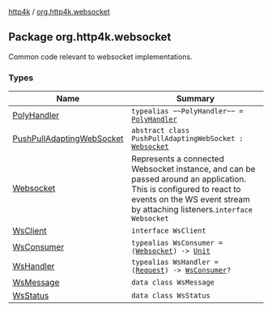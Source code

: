 [http4k](../index.md) / [org.http4k.websocket](./index.md)

## Package org.http4k.websocket

Common code relevant to websocket implementations.

### Types

| Name | Summary |
|---|---|
| [PolyHandler](-poly-handler.md) | `typealias ~~PolyHandler~~ = `[`PolyHandler`](../org.http4k.server/-poly-handler/index.md) |
| [PushPullAdaptingWebSocket](-push-pull-adapting-web-socket/index.md) | `abstract class PushPullAdaptingWebSocket : `[`Websocket`](-websocket/index.md) |
| [Websocket](-websocket/index.md) | Represents a connected Websocket instance, and can be passed around an application. This is configured to react to events on the WS event stream by attaching listeners.`interface Websocket` |
| [WsClient](-ws-client/index.md) | `interface WsClient` |
| [WsConsumer](-ws-consumer.md) | `typealias WsConsumer = (`[`Websocket`](-websocket/index.md)`) -> `[`Unit`](https://kotlinlang.org/api/latest/jvm/stdlib/kotlin/-unit/index.html) |
| [WsHandler](-ws-handler.md) | `typealias WsHandler = (`[`Request`](../org.http4k.core/-request/index.md)`) -> `[`WsConsumer`](-ws-consumer.md)`?` |
| [WsMessage](-ws-message/index.md) | `data class WsMessage` |
| [WsStatus](-ws-status/index.md) | `data class WsStatus` |
